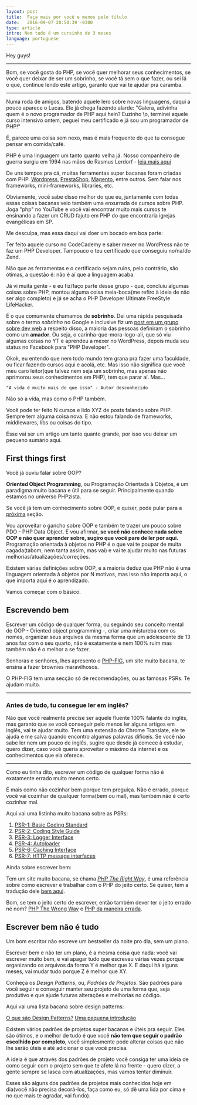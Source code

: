 ```yaml
---
layout: post
title:  Faça mais por você e menos pelo título
date:   2016-09-07 20:50:39 -0300
type: article
intro: Nem tudo é um cursinho de 3 meses
language: portuguese
---
```


Hey guys!

---------------

Bom, se você gosta do PHP, se você quer melhorar seus conhecimentos, se você quer deixar de ser um sobrinho, se você tá sem o que fazer, ou sei lá o que, continue lendo este artigo, garanto que vai te ajudar pra caramba.

---------------

Numa roda de amigos, batendo aquele lero sobre novas linguagens, daqui a pouco aparece o Lucas. Ele já chega fazendo alarde: "Galera, adivinha quem é o novo programador de PHP aqui hein? Euzinho \o, terminei aquele curso intensivo ontem, peguei meu certificado e já sou um programador de PHP!"

É, parece uma coisa sem nexo, mas é mais frequente do que tu consegue pensar em comida/café.

PHP é uma linguagem um tanto quanto velha já. Nosso companheiro de guerra surgiu em 1994 nas mãos de Rasmus Lerdorf - [leia mais aqui](http://php.net/manual/en/history.php.php)

De uns tempos pra cá, muitas ferramentas super bacanas foram criadas com PHP. [Wordpress](https://wordpress.org/), [PrestaShop](https://www.prestashop.com/pt/), [Magento](https://magento.com/), entre outros. Sem falar nos frameworks, mini-frameworks, libraries, etc.

Obviamente, você sabe disso melhor do que eu, juntamente com todas essas coisas bacanas veio também uma enxurrada de cursos sobre PHP. Joga "php" no YouTube e você vai encontrar muito mais cursos te ensinando a fazer um CRUD fajuto em PHP do que encontraria igrejas evangélicas em SP.

Me desculpa, mas essa daqui vai doer um bocado em boa parte:

Ter feito aquele curso no CodeCademy e saber mexer no WordPress não te faz um PHP Developer. Tampouco o teu certificado que conseguiu no/na/do Zend.

Não que as ferramentas e o certificado sejam ruins, pelo contrário, são ótimas, a questão é: não é aí que a linguagem acaba.

Já vi muita gente - e eu fiz/faço parte desse grupo - que, concluiu algumas coisas sobre PHP, montou alguma coisa meia-boca(me refiro à ideia de não ser algo completo) e já se acha o PHP Developer Ultimate FreeStyle LifeHacker. 

É o que comumente chamamos de **sobrinho**. Dei uma rápida pesquisada sobre o termo *sobrinho* no Google e inclusive fiz um [post em um grupo sobre dev web](https://www.facebook.com/groups/desenvolvimentoweb/permalink/1191013837623720/) a respeito disso, a maioria das pessoas definiram o sobrinho como um **amador**. Ou seja, o carinha-que-mora-logo-ali, que só viu algumas coisas no YT e aprendeu a mexer no WordPress, depois muda seu status no Facebook para "PHP Developer".

Okok, eu entendo que nem todo mundo tem grana pra fazer uma faculdade, ou ficar fazendo cursos aqui e acolá, etc. Mas isso não significa que você meu caro leitor(que talvez nem seja um sobrinho, mas apenas não aprimorou seus conhecimentos em PHP), tem que parar aí.  Mas...

	"A vida é muito mais do que isso" - Autor desconhecido

Não só a vida, mas como o PHP também.

Você pode ter feito N cursos e lido XYZ de posts falando sobre PHP. Sempre tem alguma coisa nova. E não estou falando de frameworks, middlewares, libs ou coisas do tipo.

Esse vai ser um artigo um tanto quanto grande, por isso vou deixar um pequeno sumário aqui.

## First things first

Você já ouviu falar sobre OOP? 

**Oriented Object Programming**, ou Programação Orientada à Objetos, é um paradigma muito bacana e útil para se seguir. Principalmente quando estamos no universo PHPzista.

Se você já tem um conhecimento sobre OOP, e quiser, pode pular para a [próxima](#writing-well) seção.

Vou aproveitar o gancho sobre OOP e também te trazer um pouco sobre PDO - PHP Data Object. E vou afirmar, **se você não conhece nada sobre OOP e não quer aprender sobre, sugiro que você pare de ler por aqui.** Programação orientada à objetos no PHP é o que vai te poupar de muita cagada(tabom, nem tanta assim, mas vai) e vai te ajudar muito nas futuras melhorias/atualizações/correções.

Existem várias definições sobre OOP, e a maioria deduz que PHP não é uma linguagem orientada à objetos por N motivos, mas isso não importa aqui, o que importa aqui é o aprendizado.

Vamos começar com o básico.

## Escrevendo bem

Escrever um código de qualquer forma, ou seguindo seu conceito mental de OOP - Oriented object programming -, criar uma mistureba com os nomes, organizar seus arquivos da mesma forma que um adolescente de 13 anos faz com o seu quarto, não é exatamente e nem 100% ruim mas também não é o melhor a se fazer.

Senhoras e senhores, lhes apresento o [PHP-FIG](http://www.php-fig.org/), um site muito bacana, te ensina a fazer brownies maravilhosos.

O PHP-FIG tem uma secção só de recomendações, ou as famosas PSRs. Te ajudam muito.

---------------

### Antes de tudo, tu consegue ler em inglês?

Não que você realmente precise ser aquele fluente 100% falante do inglês, mas garanto que se você conseguir pelo menos ler alguns artigos em inglês, vai te ajudar muito. Tem uma extensão do Chrome Translate, ele te ajuda e me salva quando encontro algumas palavras dificeís. Se você não sabe ler nem um pouco de inglês, sugiro que desde já comece à estudar, quero dizer, caso você queria aproveitar o máximo da internet e os conhecimentos que ela oferece.

---------------

Como eu tinha dito, escrever um código de qualquer forma não é exatamente errado muito menos certo.

É mais como não cozinhar bem porque tem preguiça. Não é errado, porque você vai cozinhar de qualquer forma(bem ou mal), mas também não é certo cozinhar mal.

Aqui vai uma listinha muito bacana sobre as PSRs:

1. [PSR-1: Basic Coding Standard](http://www.php-fig.org/psr/psr-1/)
1. [PSR-2: Coding Style Guide](http://www.php-fig.org/psr/psr-2/)
1. [PSR-3: Logger Interface](http://www.php-fig.org/psr/psr-3/)
1. [PSR-4: Autoloader](http://www.php-fig.org/psr/psr-4/)
1. [PSR-6: Caching Interface](http://www.php-fig.org/psr/psr-6/)
1. [PSR-7: HTTP message interfaces](http://www.php-fig.org/psr/psr-7/)

Ainda sobre escrever bem:

Tem um site muito bacana, se chama *[PHP The Right Way](http://www.phptherightway.com/)*, é uma referência sobre como escrever e trabalhar com o PHP do jeito certo. Se quiser, tem a tradução dele [bem aqui](http://br.phptherightway.com/).

Bom, se tem o jeito certo de escrever, então também dever ter o jeito errado né nom? [PHP The Wrong Way](http://www.phpthewrongway.com/) e [PHP da maneira errada](http://www.phpthewrongway.com/pt_br/).

## Escrever bem não é tudo

Um bom escritor não escreve um bestseller da noite pro dia, sem um plano. 

Escrever bem e não ter um plano, é a mesma coisa que nada: você vai escrever muito bem, e vai apagar tudo que escreveu várias vezes porque organizando os arquivos da forma Y é melhor que X. E daqui há alguns meses, vai mudar tudo porque Z é melhor que XY.

Conheça os *Design Patterns*, ou, *Padrões de Projetos*. São padrões para você seguir e conseguir manter seu projeto de uma forma que, seja produtivo e que ajude futuras alterações e melhorias no código.

Aqui vai uma lista bacana sobre design patterns:

[O que são Design Patterns?](http://www.princiweb.com.br/blog/programacao/design-patterns/o-que-sao-design-patterns.html)
[Uma pequena introdução](http://www.devmedia.com.br/introducao-design-pattern/18838)

Existem vários padrões de projetos super bacanas e úteis pra seguir. Eles são ótimos, e o melhor de tudo é que você **não tem que seguir o padrão escolhido por completo**, você simplesmente pode alterar coisas que não lhe serão úteis e até adicionar o que você precisa.

A ideia é que através dos padrões de projeto você consiga ter uma ideia de como seguir com o projeto sem que te afete lá na frente - quero dizer, a gente sempre se lasca com atualizações, mas vamos tentar diminuir.

Esses são alguns dos padrões de projetos mais conhecidos hoje em dia(você não precisa decorá-los, faça como eu, só dê uma lida por cima e no que mais te agradar, vai fundo).
